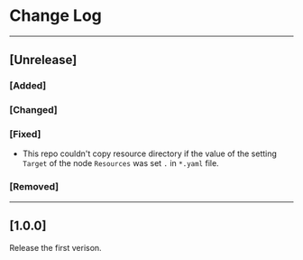 # Change Log

----
## [Unrelease]
### [Added]

### [Changed]

### [Fixed]
- This repo couldn't copy resource directory  if the value of the setting `Target` of the node `Resources` was set `.` in `*.yaml` file.

### [Removed]

----
## [1.0.0]
Release the first verison.


